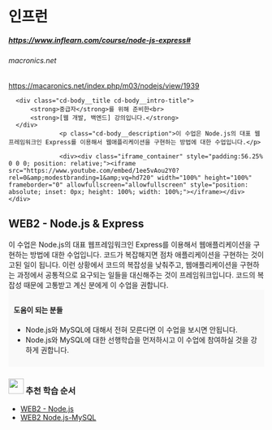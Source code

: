 # 인프런
##### https://www.inflearn.com/course/node-js-express#

###### macronics.net
https://macaronics.net/index.php/m03/nodejs/view/1939

<div class="cd-content__wrapper">
                <section class="cd-body" id="description">
                  
      <div class="cd-body__title cd-body__intro-title">
          <strong>중급자</strong>를 위해 준비한<br>
          <strong>[웹 개발, 백엔드] 강의입니다.</strong>
      </div>
                  <p class="cd-body__description">이 수업은 Node.js의 대표 웹프레임워크인 Express를 이용해서 웹애플리케이션을 구현하는 방법에 대한 수업입니다.</p>
                  
                  <div><div class="iframe_container" style="padding:56.25% 0 0 0; position: relative;"><iframe src="https://www.youtube.com/embed/1ee5vAou2Y0?rel=0&amp;modestbranding=1&amp;vq=hd720" width="100%" height="100%" frameborder="0" allowfullscreen="allowfullscreen" style="position: absolute; inset: 0px; height: 100%; width: 100%;"></iframe></div></div>
<div>
<h2>WEB2 - Node.js &amp; Express</h2>
이 수업은 Node.js의 대표 웹프레임워크인 Express를 이용해서 웹애플리케이션을 구현하는 방법에 대한 수업입니다. 코드가 복잡해지면 점차 애플리케이션을 구현하는 것이 고된 일이 됩니다. 이런 상황에서 코드의 복잡성을 낮춰주고, 웹애플리케이션을 구현하는 과정에서 공통적으로 요구되는 일들을 대신해주는 것이 프레임워크입니다. 코드의 복잡성 때문에 고통받고 계신 분에게 이 수업을 권합니다.</div>
<div style="background-color: #f9f9f9; padding: 10px; font-size: 14px;">
<h4>도움이 되는 분들</h4>
<ul>
<li>Node.js와 MySQL에 대해서 전혀 모른다면 이 수업을 보시면 안됩니다.</li>
<li>Node.js와 MySQL에 대한 선행학습을 먼저하시고 이 수업에 참여하실 것을 강하게 권합니다.</li>
</ul>
</div>
<div>
<h3><img class="alignnone wp-image-106474" src="https://cdn.inflearn.com/wp-content/uploads/noun_387985_70C041-e1515744143819.png" alt="" width="30" height="30">&nbsp;추천 학습 순서</h3>
<ul>
<li><a href="https://www.inflearn.com/course/web2-node-js/" target="_blank" rel="noopener">WEB2 - Node.js</a></li>
<li><a href="https://www.inflearn.com/course/web2-node-js-mysql/" target="_blank" rel="noopener">WEB2 Node.js-MySQL</a></li>
</ul>
</div>
